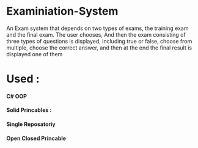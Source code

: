 # Examiniation-System
An Exam system that depends on two types of exams, the training exam and the final exam. The user chooses, And then the exam consisting of three types of questions is displayed, including true or false, choose from multiple, choose the correct answer, and then at the end the final result is displayed one of them  

# Used : 
#### C# OOP 
#### Solid Princables :
#### Single Reposatoriy
#### Open Closed Princable
